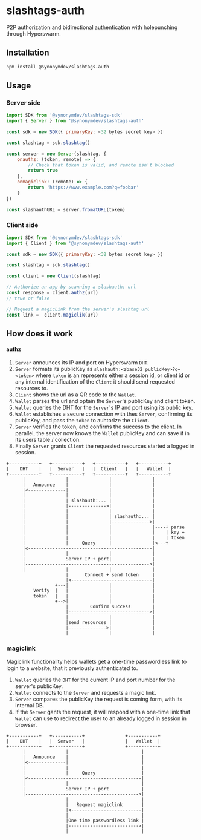 # slashtags-auth

P2P authorization and bidirectional authentication with holepunching through Hyperswarm.

## Installation

```bash
npm install @synonymdev/slashtags-auth
```

## Usage

### Server side

```js
import SDK from '@synonymdev/slashtags-sdk'
import { Server } from '@synonymdev/slashtags-auth'

const sdk = new SDK({ primaryKey: <32 bytes secret key> })

const slashtag = sdk.slashtag()

const server = new Server(slashtag, {
    onauthz: (token, remote) => {
        // Check that token is valid, and remote isn't blocked
        return true
    },
    onmagiclink: (remote) => {
        return 'https://www.example.com?q=foobar'
    }
})

const slashauthURL = server.fromatURL(token)
```

### Client side

```js
import SDK from '@synonymdev/slashtags-sdk'
import { Client } from '@synonymdev/slashtags-auth'

const sdk = new SDK({ primaryKey: <32 bytes secret key> })

const slashtag = sdk.slashtag()

const client = new Client(slashtag)

// Authorize an app by scanning a slashauth: url
const response = client.authz(url)
// true or false

// Request a magicLink from the server's slashtag url
const link =  client.magiclik(url)
```

## How does it work

#### authz

1. `Server` announces its IP and port on Hyperswarm `DHT`.
2. `Server` formats its publicKey as `slashauth:<zbase32 publicKey>?q=<token>`
    where `token` is an represents either a session id, or client id or any internal
    identification of the `Client` it should send requested resources to.
3. `Client` shows the url as a QR code to the `Wallet`.
4. `Wallet` parses the url and optain the `Server`'s publicKey and client token.
5. `Wallet` queries the DHT for the `Server`'s IP and port using its public key.
6. `Wallet` establishes a secure connection with thes `Server`, confirming its publicKey,
    and pass the `token` to auhtorize the `Client`.
7. `Server` verifies the token, and confirms the success to the client.
    In parallel, the server now knows the `Wallet` publicKey and can save it in its users table / collection.
8. Finally `Server` grants `Client` the requested resources started a logged in session.

```
+-----------+   +-----------+   +-----------+   +-----------+       
|    DHT    |   |  Server   |   |  Client   |   |   Wallet  |       
+-----------+   +-----------+   +-----------+   +-----------+       
      |               |               |               |             
      |   Announce    |               |               |             
      |<--------------|               |               |             
      |               |               |               |             
      |               | slashauth:... |               |             
      |               |-------------->|               |             
      |               |               |               |             
      |               |               | slashauth:... |             
      |               |               |-------------->|             
      |               |               |               |----+ parse  
      |               |               |               |    | key +  
      |               |               |               |    | token  
      |               |     Query     |               |<---+        
      |<----------------------------------------------|             
      |               |               |               |             
      |               Server IP + port|               |             
      |---------------------------------------------->|             
      |               |               |               |             
                      |      Connect + send token     |             
                      |<------------------------------|             
                  +---|               |               |             
          Verify  |   |               |               |             
          token   |   |               |               |             
                  +-->|               |               |             
                      |        Confirm success        |             
                      |------------------------------>|             
                      |               |               |             
                      |send resources |               |             
                      |-------------->|               |             
                      |               |               |             
```

### magiclink

Magiclink functionality helps wallets get a one-time passwordless link to login to a website, that it previously authenticated to.

1. `Wallet` queries the `DHT` for the current IP and port number for the server's publicKey.
2. `Wallet` connects to the `Server` and requests a magic link.
3. `Server` compares the publicKey the request is coming form, with its internal DB.
4. If the `Server` gants the request, it will respond with a one-time link that `Wallet` can use to redirect the user to an already logged in session in browser.

```
+-----------+   +-----------+               +-----------+                    
|    DHT    |   |  Server   |               |   Wallet  |                    
+-----------+   +-----------+               +-----------+                    
      |               |                           |                          
      |   Announce    |                           |                          
      |<--------------|                           |                          
      |               |                           |                          
      |               |     Query                 |                          
      |<------------------------------------------|                          
      |               |                           |                          
      |               Server IP + port            |                          
      |------------------------------------------>|                          
                      |                           |                          
                      |   Request magiclink       |                          
                      |<--------------------------|                          
                      |                           |                          
                      |One time passwordless link |                          
                      |-------------------------->|                          
                      |                           |                          
```
